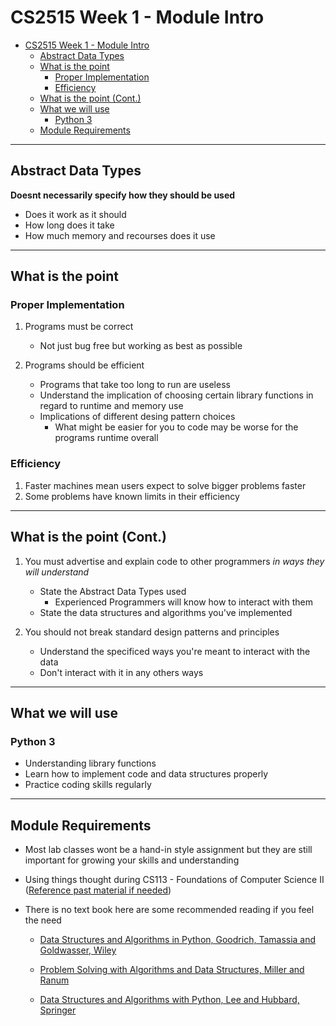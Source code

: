 # CS2515 Week 1 - Module Intro

- [CS2515 Week 1 - Module Intro](#cs2515-week-1---module-intro)
  - [Abstract Data Types](#abstract-data-types)
  - [What is the point](#what-is-the-point)
    - [Proper Implementation](#proper-implementation)
    - [Efficiency](#efficiency)
  - [What is the point (Cont.)](#what-is-the-point-cont)
  - [What we will use](#what-we-will-use)
    - [Python 3](#python-3)
  - [Module Requirements](#module-requirements)

---

## Abstract Data Types

**Doesnt necessarily specify how they should be used**

- Does it work as it should
- How long does it take
- How much memory and recourses does it use

---

## What is the point

### Proper Implementation

1. Programs must be correct

   - Not just bug free but working as best as possible

2. Programs should be efficient
   - Programs that take too long to run are useless
   - Understand the implication of choosing certain library functions in regard to runtime and memory use
   - Implications of different desing pattern choices
     - What might be easier for you to code may be worse for the programs runtime overall

### Efficiency

1. Faster machines mean users expect to solve bigger problems faster
2. Some problems have known limits in their efficiency

---

## What is the point (Cont.)

1. You must advertise and explain code to other programmers _in ways they will understand_

   - State the Abstract Data Types used
     - Experienced Programmers will know how to interact with them
   - State the data structures and algorithms you've implemented

2. You should not break standard design patterns and principles
   - Understand the specificed ways you're meant to interact with the data
   - Don't interact with it in any others ways

---

## What we will use

### Python 3

- Understanding library functions
- Learn how to implement code and data structures properly
- Practice coding skills regularly

---

## Module Requirements

- Most lab classes wont be a hand-in style assignment but they are still important for growing your skills and understanding
- Using things thought during CS113 - Foundations of Computer Science II ([Reference past material if needed](https://bit.ly/3l0GQrG))
- There is no text book here are some recommended reading if you feel the need

  - [Data Structures and Algorithms in Python, Goodrich, Tamassia and Goldwasser, Wiley](http://87.120.36.5/main/2481000/d32f9c32d0c494496dcda7843f0c5b43/Michael%20H.%20Goldwasser%2C%20Roberto%20Tamassia%2C%20Michael%20T.%20Goodrich%20-%20Data%20Structures%20and%20Algorithms%20in%20Python-John%20Wiley%20%26%20Sons%20%282018%29.epub)

  - [Problem Solving with Algorithms and Data Structures, Miller and Ranum](http://87.120.36.5/main/2061000/ae007a68c3c7fe1e5abecbad87d16703/Miller%20B.N.%2C%20Ranum%20D.L.%20-%20Problem%20Solving%20with%20Algorithms%20and%20Data%20Structures%20Using%20Python.%20Release%203.0.pdf)

  - [Data Structures and Algorithms with Python, Lee and Hubbard, Springer](http://87.120.36.5/main/1310000/0b6a4d4811cce0d8ca288cada2c21872/%28Undergraduate%20Topics%20in%20Computer%20Science%29%20Kent%20D.%20Lee%2C%20Steve%20Hubbard%20-%20Data%20Structures%20and%20Algorithms%20with%20Python-Springer%20%282015%29.pdf)
